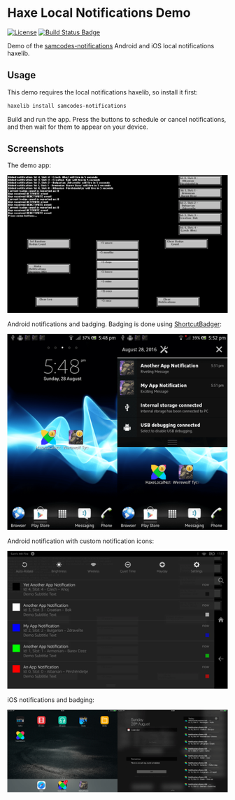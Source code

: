 # Haxe Local Notifications Demo

[![License](http://img.shields.io/:license-mit-blue.svg?style=flat-square)](https://github.com/Tw1ddle/samcodes-notifications-demo/blob/master/LICENSE)
[![Build Status Badge](https://ci.appveyor.com/api/projects/status/github/Tw1ddle/samcodes-notifications-demo)](https://ci.appveyor.com/project/Tw1ddle/samcodes-notifications-demo)

Demo of the [samcodes-notifications](https://github.com/Tw1ddle/samcodes-notifications) Android and iOS local notifications haxelib.

## Usage

This demo requires the local notifications haxelib, so install it first:

```bash
haxelib install samcodes-notifications
```

Build and run the app. Press the buttons to schedule or cancel notifications, and then wait for them to appear on your device.

## Screenshots

The demo app:

![Screenshot of demo app](https://github.com/Tw1ddle/samcodes-notifications-demo/blob/master/screenshots/notification-demo.png?raw=true "Notification Demo")

Android notifications and badging. Badging is done using [ShortcutBadger](https://github.com/leolin310148/ShortcutBadger):

![Screenshot of Android local notification](https://github.com/Tw1ddle/samcodes-notifications-demo/blob/master/screenshots/notification-android.png?raw=true "Notification Android")

Android notification with custom notification icons:

![Screenshot of Android notification](https://github.com/Tw1ddle/samcodes-notifications-demo/blob/master/screenshots/notification-android-custom-icons.png?raw=true "Notification Android")

iOS notifications and badging:

![Screenshot of iOS local notification](https://github.com/Tw1ddle/samcodes-notifications-demo/blob/master/screenshots/notification-ios.png?raw=true "Notification iOS")